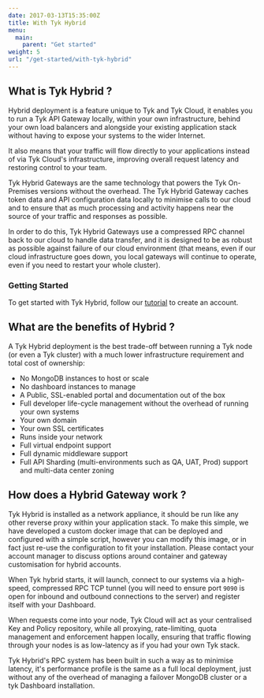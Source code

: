 ```yaml
---
date: 2017-03-13T15:35:00Z
title: With Tyk Hybrid
menu: 
  main:
    parent: "Get started"
weight: 5
url: "/get-started/with-tyk-hybrid"
---
```

## <a name="what-is-tyk-hybrid"></a>What is Tyk Hybrid ?

Hybrid deployment is a feature unique to Tyk and Tyk Cloud, it enables you to run a Tyk API Gateway locally, within your own infrastructure, behind your own load balancers and alongside your existing application stack without having to expose your systems to the wider Internet.

It also means that your traffic will flow directly to your applications instead of via Tyk Cloud's infrastructure, improving overall request latency and restoring control to your team.

Tyk Hybrid Gateways are the same technology that powers the Tyk On-Premises versions without the overhead. The Tyk Hybrid Gateway caches token data and API configuration data locally to minimise calls to our cloud and to ensure that as much processing and activity happens near the source of your traffic and responses as possible.

In order to do this, Tyk Hybrid Gateways use a compressed RPC channel back to our cloud to handle data transfer, and it is designed to be as robust as possible against failure of our cloud environment (that means, even if our cloud infrastructure goes down, you local gateways will continue to operate, even if you need to restart your whole cluster).

### Getting Started

To get started with Tyk Hybrid, follow our [tutorial][1] to create an account.

## <a name="what-are-the-benefits-of-hybrid"></a>What are the benefits of Hybrid ?

A Tyk Hybrid deployment is the best trade-off between running a Tyk node (or even a Tyk cluster) with a much lower infrastructure requirement and total cost of ownership:

*   No MongoDB instances to host or scale
*   No dashboard instances to manage
*   A Public, SSL-enabled portal and documentation out of the box
*   Full developer life-cycle management without the overhead of running your own systems
*   Your own domain
*   Your own SSL certificates
*   Runs inside your network
*   Full virtual endpoint support
*   Full dynamic middleware support
*   Full API Sharding (multi-environments such as QA, UAT, Prod) support and multi-data center zoning

## <a name="how-does-a-hybrid-gateway-work"></a>How does a Hybrid Gateway work ?

Tyk Hybrid is installed as a network appliance, it should be run like any other reverse proxy within your application stack. To make this simple, we have developed a custom docker image that can be deployed and configured with a simple script, however you can modify this image, or in fact just re-use the configuration to fit your installation. Please contact your account manager to discuss options around container and gateway customisation for hybrid accounts.

When Tyk hybrid starts, it will launch, connect to our systems via a high-speed, compressed RPC TCP tunnel (you will need to ensure port `9090` is open for inbound and outbound connections to the server) and register itself with your Dashboard.

When requests come into your node, Tyk Cloud will act as your centralised Key and Policy repository, while all proxying, rate-limiting, quota management and enforcement happen locally, ensuring that traffic flowing through your nodes is as low-latency as if you had your own Tyk stack.

Tyk Hybrid's RPC system has been built in such a way as to minimise latency, it's performance profile is the same as a full local deployment, just without any of the overhead of managing a failover MongoDB cluster or a tyk Dashboard installation.

 [1]: /docs/get-started/with-tyk-hybrid/create-an-account/
